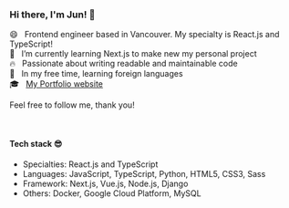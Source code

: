 ### Hi there, I'm Jun! 👋

😄 &nbsp; Frontend engineer based in Vancouver. My specialty is React.js and TypeScript!  
🌱 &nbsp; I’m currently learning Next.js to make new my personal project  
🔥 &nbsp; Passionate about writing readable and maintainable code     
🍵 &nbsp; In my free time, learning foreign languages    
🎓 &nbsp; [My Portfolio website](https://junyamada.info/)  

Feel free to follow me, thank you!  
 

<br/>

#### Tech stack 😎 
- Specialties: React.js and TypeScript   
- Languages: JavaScript, TypeScript, Python, HTML5, CSS3, Sass  
- Framework: Next.js, Vue.js, Node.js, Django  
- Others: Docker, Google Cloud Platform, MySQL  


<!--
**eastend-street/eastend-street** is a ✨ _special_ ✨ repository because its `README.md` (this file) appears on your GitHub profile.

Here are some ideas to get you started:

- 🔭 I’m currently working on ...
- 🌱 I’m currently learning ...
- 👯 I’m looking to collaborate on ...
- 🤔 I’m looking for help with ...
- 💬 Ask me about ...
- 📫 How to reach me: ...
- 😄 Pronouns: ...
- ⚡ Fun fact: ...
-->
